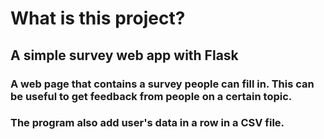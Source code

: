 # What is this project?
## A simple survey web app with Flask

### A web page that contains a survey people can fill in. This can be useful to get feedback from people on a certain topic.

### The program also add user's data in a row in a CSV file.
